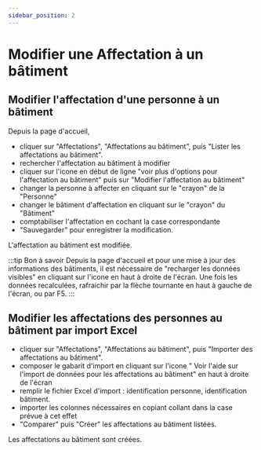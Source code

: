 ```yaml
---
sidebar_position: 2
---
```

# Modifier une Affectation à un bâtiment

## Modifier l'affectation d'une personne à un bâtiment

Depuis la page d'accueil,

-   cliquer sur "Affectations", "Affectations au bâtiment", puis "Lister les affectations au bâtiment".
-   rechercher l'affectation au bâtiment à modifier
-   cliquer sur l'icone en début de ligne "voir plus d'options pour l'affectation au bâtiment" puis sur "Modifier l'affectation au bâtiment"
-   changer la personne à affecter en cliquant sur le "crayon" de la "Personne"
-   changer le bâtiment d'affectation en cliquant sur le "crayon" du "Bâtiment"
-   comptabiliser l'affectation en cochant la case correspondante
-   "Sauvegarder" pour enregistrer la modification.

L'affectation au bâtiment est modifiée.

:::tip Bon à savoir
Depuis la page d'accueil et pour une mise à jour des informations des bâtiments, il est nécessaire de "recharger les données visibles" en cliquant sur l'icone en haut à droite de l'écran. Une fois les données recalculées, rafraichir par la flèche tournante en haut à gauche de l'écran, ou par F5.
:::


## Modifier les affectations des personnes au bâtiment par import Excel

-   cliquer sur "Affectations", "Affectations au bâtiment", puis "Importer des affectations au bâtiment".
-   composer le gabarit d'import en cliquant sur l'icone " Voir l'aide sur l'import de données pour les affectations au bâtiment" en haut à droite de l'écran
-   remplir le fichier Excel d'import : identification personne, identification bâtiment.
-   importer les colonnes nécessaires en copiant collant dans la case prévue à cet effet
-   "Comparer" puis "Créer" les affectations au bâtiment listées.

Les affectations au bâtiment sont créées.